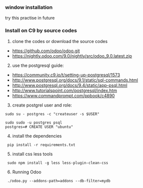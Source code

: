 ### window installation

try this practise in future

### Install on C9 by source codes

1. clone the codes or download the source codes
  - https://github.com/odoo/odoo.git
  - https://nightly.odoo.com/9.0/nightly/src/odoo_9.0.latest.zip
  
2. use the postgresql guide: 
  - https://community.c9.io/t/setting-up-postgresql/1573
  - http://www.postgresql.org/docs/9.1/static/sql-commands.html
  - http://www.postgresql.org/docs/9.4/static/app-psql.html
  - http://www.tutorialspoint.com/postgresql/index.htm
  - https://www.commandprompt.com/ppbook/c4890

3. create postgrel user and role: 

  ```
  sudo su - postgres -c "createuser -s $USER"
  
  sudo sudo -u postgres psql
  postgres=# CREATE USER "ubuntu"
  ```

4. install the dependencies

  ```
   pip install -r requirements.txt
  ```

5. install css less tools

  ```
   sudo npm install -g less less-plugin-clean-css
  ```
  
6. Running Odoo
  ```
   ./odoo.py --addons-path=addons --db-filter=mydb
  ```
